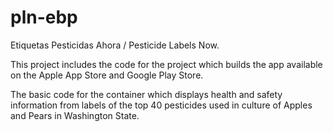 # pln-ebp
Etiquetas Pesticidas Ahora / Pesticide Labels Now. 

This project includes the code for the project which builds the app available on the Apple App Store and Google Play Store.

The basic code for the container which displays health and safety information from labels of the top 40 pesticides used in culture of Apples and Pears in Washington State.